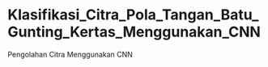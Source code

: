 # Klasifikasi_Citra_Pola_Tangan_Batu_Gunting_Kertas_Menggunakan_CNN
Pengolahan Citra Menggunakan CNN
